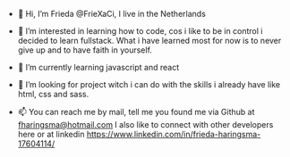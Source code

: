- 👋 Hi, I’m Frieda @FrieXaCi, I live in the Netherlands
- 👀 I’m interested in learning how to code, cos i like to be in control i decided to learn fullstack.
      What i have learned most for now is to never give up and to have faith in yourself. 

- 🌱 I’m currently learning javascript and react

- 💞️ I’m looking for project witch i can do with the skills i already have like html, css and sass.

- 📫 You can reach me by mail, tell me you found me via Github at fharingsma@hotmail.com
 I also like to connect with other developers here or at linkedin https://www.linkedin.com/in/frieda-haringsma-17604114/

<!---
FrieXaCi/FrieXaCi is a ✨ special ✨ repository because its `README.md` (this file) appears on your GitHub profile.
You can click the Preview link to take a look at your changes.
--->
